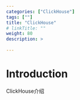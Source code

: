 ```yaml
---
categories: ["ClickHouse"] 
tags: [""] 
title: "ClickHouse"
# linkTitle: ""
weight: 80
description: >
  
---
```


# Introduction
ClickHouse介绍
